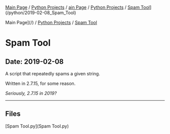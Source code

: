 [Main Page](/) / [Python Projects](/python) / [ain Page](/) / [Python Projects](/python) / [Spam Tool](/python/2019-02-08_Spam_Tool)](/python/2019-02-08_Spam_Tool)

Main Page](/) / [Python Projects](/python) / [Spam Tool](/python/2019-02-08_Spam_Tool)

# Spam Tool

## Date: 2019-02-08

A script that repeatedly spams a given string.

Written in 2.7.15, for some reason.

*Seriously, 2.7.15 in 2019?*

-----

## Files

[Spam Tool.py](Spam Tool.py)